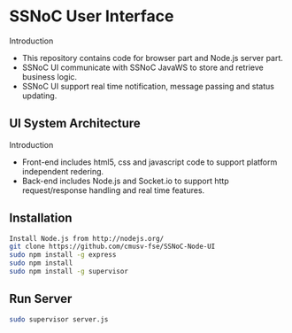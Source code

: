 SSNoC User Interface
=========

Introduction

  - This repository contains code for browser part and Node.js server part.
  - SSNoC UI communicate with SSNoC JavaWS to store and retrieve business logic.
  - SSNoC UI support real time notification, message passing and status updating.



UI System Architecture
-----------

Introduction

* Front-end includes html5, css and javascript code to support platform independent redering.
* Back-end includes Node.js and Socket.io to support http request/response handling and real time features.

Installation
--------------

```sh
Install Node.js from http://nodejs.org/
git clone https://github.com/cmusv-fse/SSNoC-Node-UI
sudo npm install -g express
sudo npm install
sudo npm install -g supervisor
```
Run Server
--------------

```sh
sudo supervisor server.js
```
